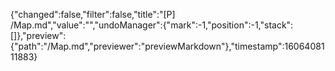 {"changed":false,"filter":false,"title":"[P] /Map.md","value":"","undoManager":{"mark":-1,"position":-1,"stack":[]},"preview":{"path":"/Map.md","previewer":"previewMarkdown"},"timestamp":1606408111883}